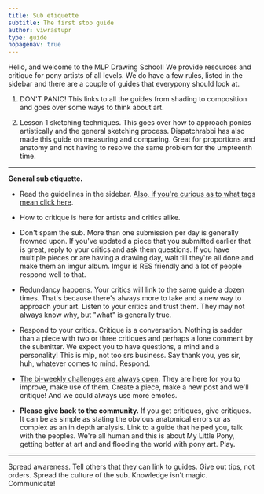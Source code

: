 ```yaml
---
title: Sub etiquette
subtitle: The first stop guide
author: viwrastupr
type: guide
nopagenav: true
---
```

Hello, and welcome to the MLP Drawing School! We provide resources and critique for pony artists of all levels. We do have a few rules, listed in the sidebar and there are a couple of guides that everypony should look at.

1. <router-link to="/guides/dont-panic">DON'T PANIC</router-link>! This links to all the guides from shading to composition and goes over some ways to think about art.

2. <router-link to="/guides/chumpy/1-sketching">Lesson 1</router-link> sketching techniques. This goes over how to approach ponies artistically and the general sketching process. <router-link to="/guides/measuring-and-maintaining-proportions">Dispatchrabbi has also made this guide</router-link> on measuring and comparing. Great for proportions and anatomy and not having to resolve the same problem for the umpteenth time.

-----

**General sub etiquette.**

- Read the guidelines in the sidebar. [Also, if you're curious as to what tags mean click here](http://www.reddit.com/r/MLPdrawingschool/comments/rhars/).

- <router-link to="/guides/how-to-critique">How to critique is here</router-link> for artists and critics alike.

- Don't spam the sub. More than one submission per day is generally frowned upon. If you've updated a piece that you submitted earlier that is great, reply to your critics and ask them questions. <Ponymote mote="lunasad" text="I really don't want to remove genuine submissions, so please stick to this."/> If you have multiple pieces or are having a drawing day, wait till they're all done and make them an imgur album. Imgur is RES friendly and a lot of people respond well to that.

- Redundancy happens. Your critics will link to the same guide a dozen times. That's because there's always more to take and a new way to approach your art. Listen to your critics and trust them. They may not always know why, but "what" is generally true.

- Respond to your critics. Critique is a conversation. Nothing is sadder than a piece with two or three critiques and perhaps a lone comment by the submitter. We expect you to have questions, a mind and a personality! This is mlp, not too srs business. Say thank you, yes sir, huh, whatever comes to mind. Respond.

- [The bi-weekly challenges are always open](https://www.reddit.com/r/MLPdrawingschool/wiki/biweekly). They are here for you to improve, make use of them. Create a piece, make a new post and we'll critique! And we could always use more emotes.

- **Please give back to the community.** If you get critiques, give critiques. It can be as simple as stating the obvious anatomical errors or as complex as an in depth analysis. Link to a guide that helped you, talk with the peoples. We're all human and this is about My Little Pony, getting better at art and and flooding the world with pony art. Play.

<Ponymote mote="flutterfear" text="So this is the infinityth guide I've made... oh, first stop?"/>
<Ponymote mote="fluttershy" text="Probably should've made this first... sorry."/>
<Ponymote mote="twismile" text="Critics, link to guides!  They go in depth so you don't have to every time."/>
<Ponymote mote="twiquery" text="Anything else that should be in here or that I've forgotten/left out?"/>

-----

Spread awareness. Tell others that they can link to guides. Give out tips, not orders. Spread the culture of the sub. Knowledge isn't magic. Communicate!